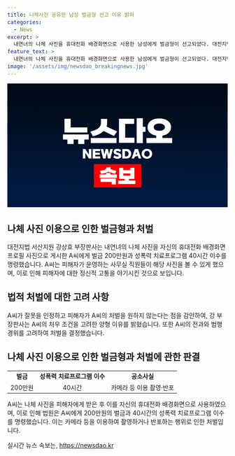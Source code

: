 ```yaml
---
title: 나체사진 공유한 남성 벌금형 선고 이유 밝혀
categories:
  - News
excerpt: >
  내연녀의 나체 사진을 휴대전화 배경화면으로 사용한 남성에게 벌금형이 선고되었다. 대전지법은 A씨에게 벌금 200만원과 성폭력 치료프로그램 40시간 이수를 명령했다. A씨는 내연관계였던 피해자 B씨에게 받은 나체 사진을 프로필 배경화면으로 사용했는데, 이로 인해 피해자의 고통이 컸다는 판사의 지적도 있었다. 그러나 피해자가 A씨의 처벌을 원하지 않고, A씨의 전과가 없으며 범행 경위를 참작할 여지가 있다는 점도 양형 이유로 고려되었다.
feature_text: >
  내연녀의 나체 사진을 휴대전화 배경화면으로 사용한 남성에게 벌금형이 선고되었다. 대전지법은 A씨에게 벌금 200만원과 성폭력 치료프로그램 40시간 이수를 명령했다. A씨는 내연관계였던 피해자 B씨에게 받은 나체 사진을 프로필 배경화면으로 사용했는데, 이로 인해 피해자의 고통이 컸다는 판사의 지적도 있었다. 그러나 피해자가 A씨의 처벌을 원하지 않고, A씨의 전과가 없으며 범행 경위를 참작할 여지가 있다는 점도 양형 이유로 고려되었다.
image: '/assets/img/newsdao_breakingnews.jpg'
---
```


<p><img src="/assets/img/newsdao_breakingnews.jpg" alt="cryptoinkorea 속보" /></p>

<h2 data-ke-size="size26">나체 사진 이용으로 인한 벌금형과 처벌</h2>

<p data-ke-size="size16">대전지법 서산지원 강상효 부장판사는 내연녀의 나체 사진을 자신의 휴대전화 배경화면 프로필 사진으로 게시한 A씨에게 벌금 200만원과 성폭력 치료프로그램 40시간 이수를 명령했습니다. A씨는 피해자가 운영하는 사무실 직원들이 해당 사진을 볼 수 있게 했으며, 이로 인해 피해자에 대한 정신적 고통을 야기시킨 것으로 보입니다.</p>

<h2 data-ke-size="size26">법적 처벌에 대한 고려 사항</h2>

<p data-ke-size="size16">A씨가 잘못을 인정하고 피해자가 A씨의 처벌을 원하지 않는다는 점을 감안하여, 강 부장판사는 A씨의 처우 조건을 고려한 양형 이유를 밝혔습니다. 또한 A씨의 전과와 범행 경위를 고려하여 처벌을 결정했습니다.</p>

<h2 data-ke-size="size26">나체 사진 이용으로 인한 벌금형과 처벌에 관한 판결</h2>

<table>
    <tbody>
        <tr>
            <td style="text-align: center; height: 17px;"><b>벌금</b></td>
            <td style="text-align: center; height: 17px;"><b>성폭력 치료프로그램 이수</b></td>
            <td style="text-align: center; height: 17px;"><b>공소사실</b></td>
        </tr>
        <tr>
            <td style="text-align: center; height: 17px;">200만원</td>
            <td style="text-align: center; height: 17px;">40시간</td>
            <td style="text-align: center; height: 17px;">카메라 등 이용 촬영·반포</td>
        </tr>
    </tbody>
</table>

<p data-ke-size="size16">A씨는 나체 사진을 피해자에게 받은 후 이를 자신의 휴대전화 배경화면으로 사용하였으며, 이로 인해 법원은 A씨에게 200만원의 벌금과 40시간의 성폭력 치료프로그램 이수를 명령했습니다. 이는 카메라 등을 이용하여 촬영하거나 반포하는 행위로 인한 처벌입니다.</p>
실시간 뉴스 속보는, <a href="https://newsdao.kr" rel="dofollow">https://newsdao.kr</a>


